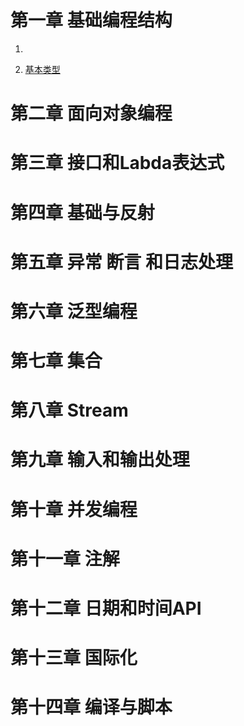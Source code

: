 # 第一章 基础编程结构

1. [基本类型]: chapt/基本类型.md	" 标题"

2. [基本类型](chapt/基本类型.md)

# 第二章 面向对象编程
# 第三章 接口和Labda表达式
# 第四章 基础与反射
# 第五章 异常 断言 和日志处理
# 第六章 泛型编程
# 第七章 集合
# 第八章 Stream
# 第九章 输入和输出处理
# 第十章 并发编程
# 第十一章 注解
# 第十二章 日期和时间API
# 第十三章 国际化
# 第十四章 编译与脚本